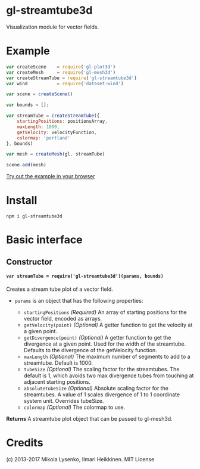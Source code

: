 gl-streamtube3d
=====================
Visualization module for vector fields.

# Example

```javascript
var createScene    = require('gl-plot3d')
var createMesh     = require('gl-mesh3d')
var createStreamTube = require('gl-streamtube3d')
var wind           = require('dataset-wind')

var scene = createScene()

var bounds = [];

var streamTube = createStreamTube({
    startingPositions: positionsArray,
    maxLength: 1000,
    getVelocity: velocityFunction,
    colormap: 'portland'
}, bounds)

var mesh = createMesh(gl, streamTube)

scene.add(mesh)
```

[Try out the example in your browser](http://gl-vis.github.io/gl-streamtube3d/)

# Install

```
npm i gl-streamtube3d
```

# Basic interface

## Constructor

#### `var streamTube = require('gl-streamtube3d')(params, bounds)`
Creates a stream tube plot of a vector field.

* `params` is an object that has the following properties:

    + `startingPositions` *(Required)* An array of starting positions for the vector field, encoded as arrays.
    + `getVelocity(point)` *(Optional)* A getter function to get the velocity at a given point.
    + `getDivergence(point)` *(Optional)* A getter function to get the divergence at a given point. Used for the width of the streamtube. Defaults to the divergence of the getVelocity function.
    + `maxLength` *(Optional)* The maximum number of segments to add to a streamtube. Default is 1000.
    + `tubeSize` *(Optional)* The scaling factor for the streamtubes. The default is 1, which avoids two max divergence tubes from touching at adjacent starting positions.
    + `absoluteTubeSize` *(Optional)* Absolute scaling factor for the streamtubes. A value of 1 scales divergence of 1 to 1 coordinate system unit. Overrides tubeSize.
    + `colormap` *(Optional)* The colormap to use.

**Returns** A streamtube plot object that can be passed to gl-mesh3d.

# Credits
(c) 2013-2017 Mikola Lysenko, Ilmari Heikkinen. MIT License
